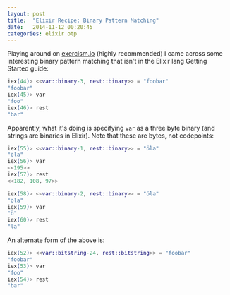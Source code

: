 ```yaml
---
layout: post
title:  "Elixir Recipe: Binary Pattern Matching"
date:   2014-11-12 00:20:45
categories: elixir otp
---
```


Playing around on [exercism.io](http://exercism.io) (highly recommended) I came across some interesting binary pattern matching that isn't in the Elixir lang Getting Started guide:

```Elixir
iex(44)> <<var::binary-3, rest::binary>> = "foobar"
"foobar"
iex(45)> var
"foo"
iex(46)> rest
"bar"
```

Apparently, what it's doing is specifying `var` as a three byte binary (and strings are binaries in Elixir). Note that these are bytes, not codepoints:

```Elixir
iex(55)> <<var::binary-1, rest::binary>> = "öla"          
"öla"
iex(56)> var
<<195>>
iex(57)> rest
<<182, 108, 97>>

iex(58)> <<var::binary-2, rest::binary>> = "öla"
"öla"
iex(59)> var
"ö"
iex(60)> rest
"la"
```

An alternate form of the above is:
```Elixir
iex(52)> <<var::bitstring-24, rest::bitstring>> = "foobar"
"foobar"
iex(53)> var
"foo"
iex(54)> rest
"bar"
```



